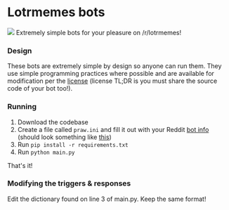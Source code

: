 # Lotrmemes bots

![](https://i.imgur.com/tk8gDq9.png)
Extremely simple bots for your pleasure on /r/lotrmemes!

### Design

These bots are extremely simple by design so anyone can run them. They use simple programming practices where possible and are available for modification per the [license](https://github.com/dginovker/r-lotrmemes-bots/blob/master/LICENSE) (license TL;DR is you must share the source code of your bot too!).

### Running

1. Download the codebase
2. Create a file called `praw.ini` and fill it out with your Reddit [bot info](https://www.reddit.com/r/redditdev/comments/hasnnc/where_do_i_find_the_reddit_client_id_and_secret/) (should look something like [this](https://i.imgur.com/wCuAGLG.png))
3. Run `pip install -r requirements.txt`
4. Run `python main.py`

That's it!

### Modifying the triggers & responses

Edit the dictionary found on line 3 of main.py. Keep the same format!
